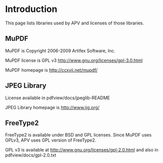 # Introduction #

This page lists libraries used by APV and licenses of those libraries.


## MuPDF ##

MuPDF is Copyright 2006-2009 Artifex Software, Inc.

MuPDF license is GPL v3 http://www.gnu.org/licenses/gpl-3.0.html

MuPDF homepage is http://ccxvii.net/mupdf/


## JPEG Library ##

License available in pdfview/docs/jpeglib-README

JPEG Library homepage is http://www.ijg.org/


## FreeType2 ##

FreeType2 is available under BSD and GPL licenses. Since MuPDF uses GPLv3, APV uses GPL version of FreeType2.

GPL v3 is available at http://www.gnu.org/licenses/gpl-2.0.html and also in pdfview/docs/gpl-2.0.txt